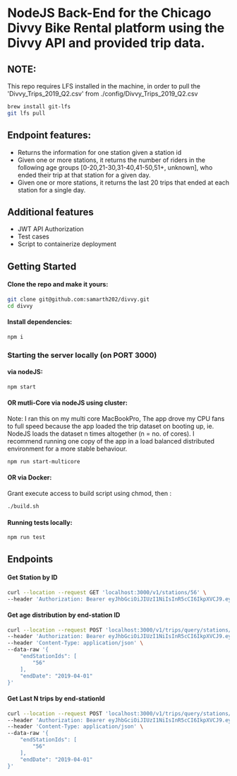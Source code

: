 # NodeJS Back-End for the Chicago Divvy Bike Rental platform using the Divvy API and provided trip data.

## NOTE:
This repo requires LFS installed in the machine, in order to pull the 'Divvy_Trips_2019_Q2.csv' from ./config/Divvy_Trips_2019_Q2.csv

```bash
brew install git-lfs
git lfs pull
```

## Endpoint features:

 - Returns the information for one station given a station id  
 - Given one or more stations, it returns the number of riders in the following age groups [0-20,21-30,31-40,41-50,51+, unknown], who ended their trip at that station for a given day. 
 - Given one or more stations, it returns the last 20 trips that ended at each station for a single day.

## Additional features

 - JWT API Authorization
 - Test cases
 - Script to containerize deployment

## Getting Started

#### Clone the repo and make it yours:

```bash
git clone git@github.com:samarth202/divvy.git
cd divvy
```

#### Install dependencies:

```bash
npm i
```
### Starting the server locally (on PORT 3000)
#### via nodeJS:

```bash
npm start
```

#### OR mutli-Core via nodeJS using cluster:
Note: I ran this on my multi core MacBookPro, The app drove my CPU fans to full speed because the app loaded the trip dataset on booting up, ie. NodeJS loads the dataset n times altogether (n = no. of cores). I recommend running one copy of the app in a load balanced distributed environment for a more stable behaviour.
```bash
npm run start-multicore
```

#### OR via Docker:
Grant execute access to build script using chmod, then :
```bash
./build.sh
```

#### Running tests locally:

```bash
npm run test
```

## Endpoints
#### Get Station by ID
```bash
curl --location --request GET 'localhost:3000/v1/stations/56' \
--header 'Authorization: Bearer eyJhbGciOiJIUzI1NiIsInR5cCI6IkpXVCJ9.eyJzdWIiOiJkaXZ2eSIsIm5hbWUiOiJ0ZXN0In0.VeWz823FdZY4X9CM0Zq_czLj14m5TKXB_HxGyGpySxc'
```
#### Get age distribution by end-station ID
```bash
curl --location --request POST 'localhost:3000/v1/trips/query/stations/end/riders/age' \
--header 'Authorization: Bearer eyJhbGciOiJIUzI1NiIsInR5cCI6IkpXVCJ9.eyJzdWIiOiJkaXZ2eSIsIm5hbWUiOiJ0ZXN0In0.VeWz823FdZY4X9CM0Zq_czLj14m5TKXB_HxGyGpySxc' \
--header 'Content-Type: application/json' \
--data-raw '{
    "endStationIds": [
        "56"
    ],
    "endDate": "2019-04-01"
}'
```
#### Get Last N trips by end-stationId
```bash
curl --location --request POST 'localhost:3000/v1/trips/query/stations/end/last?n=20' \
--header 'Authorization: Bearer eyJhbGciOiJIUzI1NiIsInR5cCI6IkpXVCJ9.eyJzdWIiOiJkaXZ2eSIsIm5hbWUiOiJ0ZXN0In0.VeWz823FdZY4X9CM0Zq_czLj14m5TKXB_HxGyGpySxc' \
--header 'Content-Type: application/json' \
--data-raw '{
    "endStationIds": [
        "56"
    ],
    "endDate": "2019-04-01"
}'
```
